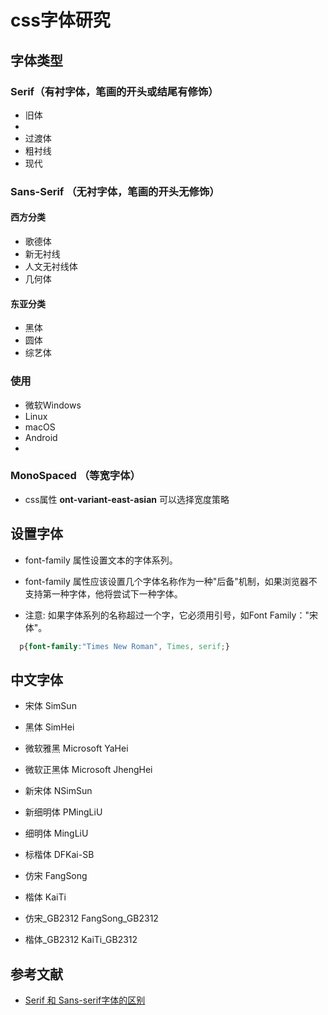 # css字体研究

## 字体类型

### Serif（有衬字体，笔画的开头或结尾有修饰）
  - 旧体
  - 
  - 过渡体
  - 粗衬线
  - 现代

### Sans-Serif （无衬字体，笔画的开头无修饰）

#### 西方分类
  - 歌德体
  - 新无衬线
  - 人文无衬线体
  - 几何体

#### 东亚分类
  - 黑体
  - 圆体
  - 综艺体

### 使用
  - 微软Windows
  - Linux
  -  macOS 
  - Android
  - 
### MonoSpaced （等宽字体）

- css属性 **ont-variant-east-asian** 可以选择宽度策略

## 设置字体

  - font-family 属性设置文本的字体系列。

  - font-family 属性应该设置几个字体名称作为一种"后备"机制，如果浏览器不支持第一种字体，他将尝试下一种字体。

  - 注意: 如果字体系列的名称超过一个字，它必须用引号，如Font Family："宋体"。

  ``` css
    p{font-family:"Times New Roman", Times, serif;}
  ```

## 中文字体
- 宋体 SimSun

- 黑体 SimHei

- 微软雅黑 Microsoft YaHei

- 微软正黑体 Microsoft JhengHei

- 新宋体 NSimSun

- 新细明体 PMingLiU

- 细明体 MingLiU

- 标楷体 DFKai-SB

- 仿宋 FangSong

- 楷体 KaiTi

- 仿宋_GB2312 FangSong_GB2312

- 楷体_GB2312 KaiTi_GB2312


## 参考文献

- [Serif 和 Sans-serif字体的区别](https://kb.cnblogs.com/page/192018/)